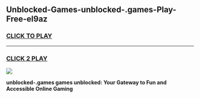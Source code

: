 
## Unblocked-Games-unblocked-.games-Play-Free-el9az
<h3>
<a href="https://premium76.site?title=unblocked-.games&ref=23A">CLICK TO PLAY</a></h3>
<hr>

<h3>
<a href="https://premium76.site?title=unblocked-.games&ref=23A">CLICK 2 PLAY</a>
  
</h3>

<a href="https://premium76.site?title=unblocked-.games&ref=23A"><img src="https://clearcache.store/games.png"></a>


**unblocked-.games games unblocked: Your Gateway to Fun and Accessible Online Gaming**
